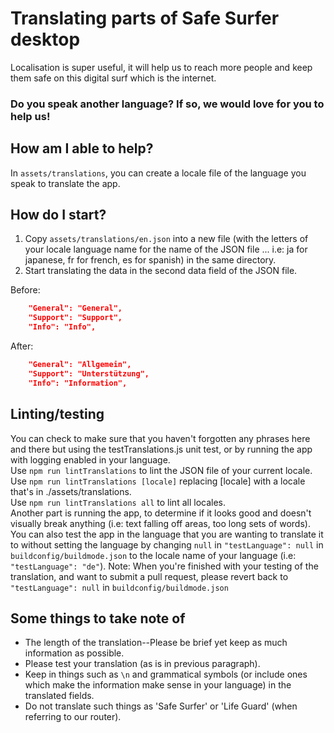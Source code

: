 # Translating parts of Safe Surfer desktop
Localisation is super useful, it will help us to reach more people and keep them safe on this digital surf which is the internet.  

### Do you speak another language? If so, we would love for you to help us!
## How am I able to help?
In `assets/translations`, you can create a locale file of the language you speak to translate the app.  

## How do I start?
1. Copy `assets/translations/en.json` into a new file (with the letters of your locale language name for the name of the JSON file ... i.e: ja for japanese, fr for french, es for spanish) in the same directory.  
2. Start translating the data in the second data field of the JSON file.  

Before:  
```JSON
	"General": "General",
	"Support": "Support",
	"Info": "Info",
```

After:  
```JSON
	"General": "Allgemein",
	"Support": "Unterstützung",
	"Info": "Information",
```

## Linting/testing
You can check to make sure that you haven't forgotten any phrases here and there but using the testTranslations.js unit test, or by running the app with logging enabled in your language.  
Use `npm run lintTranslations` to lint the JSON file of your current locale.  
Use `npm run lintTranslations [locale]` replacing [locale] with a locale that's in ./assets/translations.  
Use `npm run lintTranslations all` to lint all locales.  
Another part is running the app, to determine if it looks good and doesn't visually break anything (i.e: text falling off areas, too long sets of words).  
You can also test the app in the language that you are wanting to translate it to without setting the language by changing `null` in `"testLanguage": null` in `buildconfig/buildmode.json` to the locale name of your language (i.e: `"testLanguage": "de"`). Note: When you're finished with your testing of the translation, and want to submit a pull request, please revert back to `"testLanguage": null` in `buildconfig/buildmode.json`  

## Some things to take note of
- The length of the translation--Please be brief yet keep as much information as possible.  
- Please test your translation (as is in previous paragraph).  
- Keep in things such as `\n` and grammatical symbols (or include ones which make the information make sense in your language) in the translated fields.  
- Do not translate such things as 'Safe Surfer' or 'Life Guard' (when referring to our router).  
